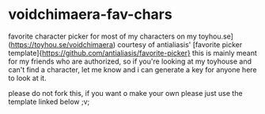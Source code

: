 # voidchimaera-fav-chars
favorite character picker for most of my characters on my toyhou.se](https://toyhou.se/voidchimaera) courtesy of antialiasis' [favorite picker template]{https://github.com/antialiasis/favorite-picker}
this is mainly meant for my friends who are authorized, so if you're looking at my toyhouse and can't find a character, let me know and i can generate a key for anyone here to look at it. 





please do not fork this, if you want o make your own please just use the template linked below ;v;
